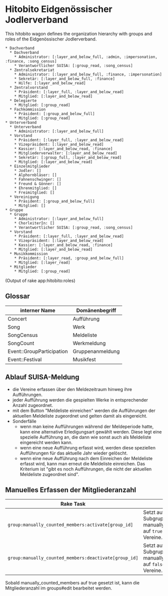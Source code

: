 # Hitobito Eidgenössischer Jodlerverband

This hitobito wagon defines the organization hierarchy with groups and roles
of the Eidgenössischer Jodlerverband.

<!-- roles:start -->
    * Dachverband
      * Dachverband
        * Administrator: [:layer_and_below_full, :admin, :impersonation, :finance, :song_census]
        * Verantwortlicher SUISA: [:group_read, :song_census]
      * Zentralsekretariat
        * Administrator: [:layer_and_below_full, :finance, :impersonation]
        * Sekretär: [:layer_and_below_full, :finance]
        * Hilfe: [:layer_and_below_read]
      * Zentralvorstand
        * Präsident: [:layer_full, :layer_and_below_read]
        * Mitglied: [:layer_and_below_read]
      * Delegierte
        * Mitglied: [:group_read]
      * Fachkommission
        * Präsident: [:group_and_below_full]
        * Mitglied: [:group_read]
    * Unterverband
      * Unterverband
        * Administrator: [:layer_and_below_full]
      * Vorstand
        * Präsident: [:layer_full, :layer_and_below_read]
        * Vizepräsident: [:layer_and_below_read]
        * Kassier: [:layer_and_below_read, :finance]
        * Mitgliederverwalter: [:layer_and_below_read]
        * Sekretär: [:group_full, :layer_and_below_read]
        * Mitglied: [:layer_and_below_read]
      * Einzelmitglieder
        * Jodler: []
        * Alphornbläser: []
        * Fahnenschwinger: []
        * Freund & Gönner: []
        * Ehrenmitglied: []
        * Freimitglied: []
      * Vereinigung
        * Präsident: [:group_and_below_full]
        * Mitglied: []
    * Gruppe
      * Gruppe
        * Administrator: [:layer_and_below_full]
        * ChorleiterIn: []
        * Verantwortlicher SUISA: [:group_read, :song_census]
      * Vorstand
        * Präsident: [:layer_full, :layer_and_below_read]
        * Vizepräsident: [:layer_and_below_read]
        * Kassier: [:layer_and_below_read, :finance]
        * Mitglied: [:layer_and_below_read]
      * Musikkommission
        * Präsident: [:layer_read, :group_and_below_full]
        * Mitglied: [:layer_read]
      * Mitglieder
        * Mitglied: [:group_read]

(Output of rake app:hitobito:roles)
<!-- roles:end -->

## Glossar

| interner Name             | Domänenbegriff   |
| --------------            | --------------   |
| Concert                   | Aufführung       |
| Song                      | Werk             |
| SongCensus                | Meldeliste       |
| SongCount                 | Werkmeldung      |
| Event::GroupParticipation | Gruppenanmeldung |
| Event::Festival           | Musikfest        |

## Ablauf SUISA-Meldung

- die Vereine erfassen über den Meldezeitraum hinweg ihre Aufführungen.
- jeder Aufführung werden die gespielten Werke in entsprechender Anzahl zugeordnet.
- mit dem Button "Meldeliste einreichen" werden die Aufführungen der aktuellen Meldeliste zugeordnet und gelten damit als eingereicht.
- Sonderfälle
  - wenn man keine Aufführungen während der Meldeperiode hatte, kann eine alternative Erledigungsart gewählt werden. Diese legt eine spezielle Aufführung an, die dann wie sonst auch als Meldeliste eingereicht werden kann.
  - wenn eine neue Aufführung erfasst wird, werden diese speziellen Aufführungen für das aktuelle Jahr wieder gelöscht.
  - wenn eine neue Aufführung nach dem Einreichen der Meldeliste erfasst wird, kann man erneut die Meldeliste einreichen. Das Kriterium ist "gibt es noch Aufführungen, die nicht der aktuellen Meldeliste zugeordnet sind".

## Manuelles Erfassen der Mitgliederanzahl

| Rake Task                                             | Erklärung                                                                                       |
| ---------                                             | ---------                                                                                       |
| `group:manually_counted_members:activate[group_id]`   | Setzt auf self und allen Subgruppen manually_counted_members auf `true`. Betrifft nur Vereine.  |
| `group:manually_counted_members:deactivate[group_id]` | Setzt auf self und allen Subgruppen manually_counted_members auf `false`. Betrifft nur Vereine. |

Sobald manually_counted_members auf true gesetzt ist, kann die Mitgliederanzahl im groups#edit bearbeitet werden.